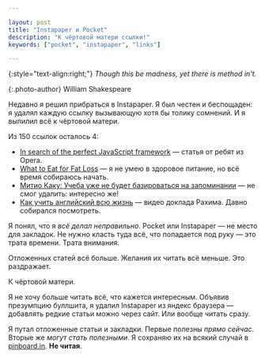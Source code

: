 ```yaml
---

layout: post
title: "Instapaper и Pocket"
description: "К чёртовой матери ссылки!"
keywords: ["pocket", "instapaper", "links"]

---
```


{:style="text-align:right;"}
_Though this be madness, yet there is method in't._

{:.photo-author}
William Shakespeare

Недавно я решил прибраться в Instapaper. Я был честен и беспощаден:
я удалял каждую ссылку вызывающую хотя бы толику сомнений. И я выпилил
всё к чёртовой матери.

Из 150 ссылок осталось 4:

- [In search of the perfect JavaScript framework][1]  — статья от ребят из Opera.
- [What to Eat for Fat Loss][2] — я не умею в здоровое питание, но всё время собираюсь начать.
- [Митио Каку: Учеба уже не будет базироваться на запоминании][3] — не смог удалить: интересно же!
- [Как учить английский всю жизнь][4] — видео доклада Рахима. Давно собирался посмотреть.

Я понял, что я _всё делал неправильно_. Pocket или Instapaper —
не место для закладок. Не нужно класть туда всё, что попадается под
руку — это трата времени. Трата внимания.

Отложенных статей всё больше. Желания их читать всё меньше.
Это раздражает.

К чёртовой матери.

Я не хочу больше читать всё, что кажется интересным. Объявив
презумпцию буллшита, я удалил Instapaper из яндекс браузера —
добавлять редкие статьи можно через сайт. Или вообще читать сразу.

Я путал отложенные статьи и закладки. Первые полезны _прямо сейчас_.
Вторые же _могут стать полезными_. Я сохраняю их на всякий случай
в [pinboard.in][5]. **Не читая**.


[1]: https://dev.opera.com/articles/perfect-javascript-framework/
[2]: http://zenhabits.net/fat-loss/
[3]: http://www.dsnews.ua/society/mitio-kaku-ucheba-uzhe-ne-budet-bazirovatsya-na-zapominanii-28082014231600
[4]: http://freetonik.com/blog/all/english-at-ulcamp14/
[5]: http://pinboard.in
